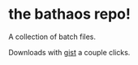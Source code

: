 # the bathaos repo!

A collection of batch files.

Downloads with [gist](https://gist.github.com/haosgypsy/1f2b3561c8187940ec7e) a couple clicks.
